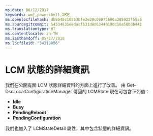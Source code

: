 ```yaml
---
ms.date: 06/12/2017
keywords: wmf,powershell,設定
ms.openlocfilehash: db9b48c188b3bfe2e20c06875606a285922f55a6
ms.sourcegitcommit: 54534635eedacf531d8d6344019dc16a50b8b441
ms.translationtype: HT
ms.contentlocale: zh-TW
ms.lasthandoff: 05/17/2018
ms.locfileid: "34219856"
---
```

# <a name="detailed-information-about-lcm-state"></a>LCM 狀態的詳細資訊

我們在公開有關 LCM 狀態詳細資料的方面上進行了改善。 由 Get-DscLocalConfigurationManager 傳回的 LCMState 現在可包含下列值︰

* **Idle**
* **Busy**
* **PendingReboot**
* **PendingConfiguration**

我們也加入了 LCMStateDetail 屬性，其中包含狀態的詳細資訊。
